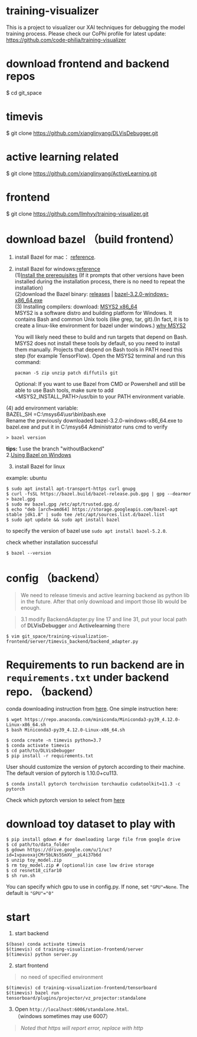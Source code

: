 # training-visualizer

This is a project to visualizer our XAI techniques for debugging the model training process. Please check our CoPhi profile for latest update: https://github.com/code-philia/training-visualizer


# download frontend and backend repos
$ cd git_space
# timevis
$ git clone https://github.com/xianglinyang/DLVisDebugger.git
# active learning related
$ git clone https://github.com/xianglinyang/ActiveLearning.git
# frontend
$ git clone https://github.com/llmhyy/training-visualizer.git


# download bazel （build frontend）
1. install Bazel for mac： [reference](https://docs.bazel.build/versions/main/install-os-x.html). 

2. install Bazel for windows:[reference](https://docs.bazel.build/versions/main/install-windows.html) <br/>
   (1)[Install the prerequisites](https://www.microsoft.com/en-us/download/details.aspx?id=48145) (If it prompts that other versions have been installed during the installation process, there is no need to repeat the installation)<br/>
   (2)download the Bazel binary: [releases](https://github.com/bazelbuild/bazel/releases) | [bazel-3.2.0-windows-x86_64.exe](https://github.com/bazelbuild/bazel/releases/download/3.2.0/bazel-3.2.0-windows-x86_64.exe)<br/>
   (3) Installing compilers: download: [MSYS2 x86_64](https://www.msys2.org/)<br/>
       MSYS2 is a software distro and building platform for Windows. It contains Bash and common Unix tools (like grep, tar, 
       git).(In fact, it is to create a linux-like environment for bazel under windows.)
      [why MSYS2](https://docs.bazel.build/versions/main/install-windows.html)

      You will likely need these to build and run targets that depend on Bash. MSYS2 does not install these tools by default, so 
      you need to install them manually. Projects that depend on Bash tools in PATH need this step (for example TensorFlow).
      Open the MSYS2 terminal and run this command:
      ```console
      pacman -S zip unzip patch diffutils git
      ```
      Optional: If you want to use Bazel from CMD or Powershell and still be able to use Bash tools, make sure to add 
      <MSYS2_INSTALL_PATH>/usr/bin to your PATH environment variable.
      
  (4) add environment variable: <br/>
      BAZEL_SH =C:\msys64\usr\bin\bash.exe<br/>
      Rename the previously downloaded bazel-3.2.0-windows-x86_64.exe to bazel.exe and put it in C:\msys64
      Administrator runs cmd to verify   
```console
> bazel version
```

**tips:**
  1.use the branch "withoutBackend"<br/>
  2.[Using Bazel on Windows](https://docs.bazel.build/versions/main/windows.html#best-practices)  

3. install Bazel for linux

example: ubuntu
```console
$ sudo apt install apt-transport-https curl gnupg
$ curl -fsSL https://bazel.build/bazel-release.pub.gpg | gpg --dearmor > bazel.gpg
$ sudo mv bazel.gpg /etc/apt/trusted.gpg.d/
$ echo "deb [arch=amd64] https://storage.googleapis.com/bazel-apt stable jdk1.8" | sudo tee /etc/apt/sources.list.d/bazel.list
$ sudo apt update && sudo apt install bazel
```
to specify the version of bazel use ```sudo apt install bazel-5.2.0```. 

check whether installation successful
```console
$ bazel --version
```

#  config （backend）
> We need to release timevis and active learning backend as python lib in the future. After that only download and import those lib would be enough.  

> 3.1 modify BackendAdapter.py line 17 and line 31, put your local path of **DLVisDebugger** and **Activelearning** there
```console
$ vim git_space/training-visualization-frontend/server/timevis_backend/backend_adapter.py
```


#  Requirements to run backend are in ```requirements.txt``` under backend repo. （backend）

conda downloading instruction from [here](https://docs.anaconda.com/anaconda/install/linux/). One simple instruction here:
```console
$ wget https://repo.anaconda.com/miniconda/Miniconda3-py39_4.12.0-Linux-x86_64.sh
$ bash Miniconda3-py39_4.12.0-Linux-x86_64.sh
```

```console
$ conda create -n timevis python=3.7
$ conda activate timevis
$ cd path/to/DLVisDebugger
$ pip install -r requirements.txt
```
User should customize the version of pytorch according to their machine. The default version of pytorch is 1.10.0+cu113. 
```console
$ conda install pytorch torchvision torchaudio cudatoolkit=11.3 -c pytorch
```
Check which pytorch version to select from [here](https://pytorch.org/get-started/locally/)

#  download toy dataset to play with

```console
$ pip install gdown # for downloading large file from google drive
$ cd path/to/data_folder
$ gdown https://drive.google.com/u/1/uc?id=1vpavoxajCMr5bLNs5SmXV__pL4i37b6d
$ unzip toy_model.zip
$ rm toy_model.zip # (optional)in case low drive storage
$ cd resnet18_cifar10
$ sh run.sh
```
You can specify which gpu to use in config.py. If none, set ```"GPU"=None```. The default is ```"GPU"="0"```

# start

1. start backend
```console
$(base) conda activate timevis
$(timevis) cd training-visualization-frontend/server
$(timevis) python server.py
```
2. start frontend
> no need of specified environment
```console
$(timevis) cd training-visualization-frontend/tensorboard
$(timevis) bazel run tensorboard/plugins/projector/vz_projector:standalone
```
3. Open `http://localhost:6006/standalone.html`.  
  （windows sometimes may use 6007）
> *Noted that https will report error, replace with http*


